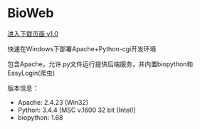 # BioWeb

[进入下载页面 v1.0](https://github.com/zjuchenyuan/BioWeb/releases/tag/v1.0)

快速在Windows下部署Apache+Python-cgi开发环境

包含Apache，允许.py文件运行提供后端服务，并内置biopython和EasyLogin(爬虫)

版本信息：

* Apache: 2.4.23 (Win32)
* Python: 3.4.4 [MSC v.1600 32 bit (Intel)]
* biopython: 1.68